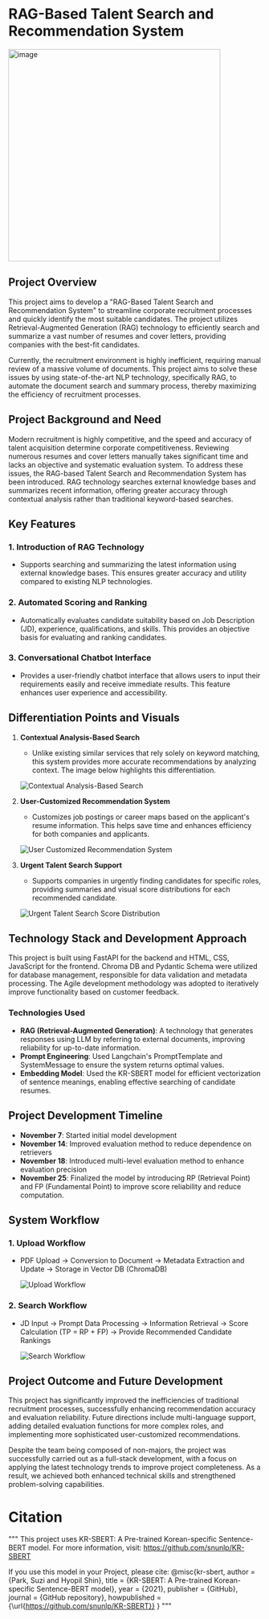 # RAG-Based Talent Search and Recommendation System

<img width="422" alt="image" src="https://github.com/user-attachments/assets/69fef935-2676-48cf-9ef7-66cd85cad565">

## Project Overview
This project aims to develop a "RAG-Based Talent Search and Recommendation System" to streamline corporate recruitment processes and quickly identify the most suitable candidates. The project utilizes Retrieval-Augmented Generation (RAG) technology to efficiently search and summarize a vast number of resumes and cover letters, providing companies with the best-fit candidates.

Currently, the recruitment environment is highly inefficient, requiring manual review of a massive volume of documents. This project aims to solve these issues by using state-of-the-art NLP technology, specifically RAG, to automate the document search and summary process, thereby maximizing the efficiency of recruitment processes.

## Project Background and Need
Modern recruitment is highly competitive, and the speed and accuracy of talent acquisition determine corporate competitiveness. Reviewing numerous resumes and cover letters manually takes significant time and lacks an objective and systematic evaluation system. To address these issues, the RAG-based Talent Search and Recommendation System has been introduced. RAG technology searches external knowledge bases and summarizes recent information, offering greater accuracy through contextual analysis rather than traditional keyword-based searches.

## Key Features
### 1. **Introduction of RAG Technology**
- Supports searching and summarizing the latest information using external knowledge bases. This ensures greater accuracy and utility compared to existing NLP technologies.

### 2. **Automated Scoring and Ranking**
- Automatically evaluates candidate suitability based on Job Description (JD), experience, qualifications, and skills. This provides an objective basis for evaluating and ranking candidates.

### 3. **Conversational Chatbot Interface**
- Provides a user-friendly chatbot interface that allows users to input their requirements easily and receive immediate results. This feature enhances user experience and accessibility.

## Differentiation Points and Visuals
1. **Contextual Analysis-Based Search**
   - Unlike existing similar services that rely solely on keyword matching, this system provides more accurate recommendations by analyzing context. The image below highlights this differentiation.

   ![Contextual Analysis-Based Search](./static/contextual_search_comparison.png)

2. **User-Customized Recommendation System**
   - Customizes job postings or career maps based on the applicant's resume information. This helps save time and enhances efficiency for both companies and applicants.

   ![User Customized Recommendation System](./static/customized_recommendation.png)

3. **Urgent Talent Search Support**
   - Supports companies in urgently finding candidates for specific roles, providing summaries and visual score distributions for each recommended candidate.

   ![Urgent Talent Search Score Distribution](./static/score_distribution_visualization.png)

## Technology Stack and Development Approach
This project is built using FastAPI for the backend and HTML, CSS, JavaScript for the frontend. Chroma DB and Pydantic Schema were utilized for database management, responsible for data validation and metadata processing. The Agile development methodology was adopted to iteratively improve functionality based on customer feedback.

### Technologies Used
- **RAG (Retrieval-Augmented Generation)**: A technology that generates responses using LLM by referring to external documents, improving reliability for up-to-date information.
- **Prompt Engineering**: Used Langchain's PromptTemplate and SystemMessage to ensure the system returns optimal values.
- **Embedding Model**: Used the KR-SBERT model for efficient vectorization of sentence meanings, enabling effective searching of candidate resumes.

## Project Development Timeline
- **November 7**: Started initial model development
- **November 14**: Improved evaluation method to reduce dependence on retrievers
- **November 18**: Introduced multi-level evaluation method to enhance evaluation precision
- **November 25**: Finalized the model by introducing RP (Retrieval Point) and FP (Fundamental Point) to improve score reliability and reduce computation.

## System Workflow
### 1. **Upload Workflow**
- PDF Upload -> Conversion to Document -> Metadata Extraction and Update -> Storage in Vector DB (ChromaDB)

   ![Upload Workflow](./static/upload_workflow.png)

### 2. **Search Workflow**
- JD Input -> Prompt Data Processing -> Information Retrieval -> Score Calculation (TP = RP + FP) -> Provide Recommended Candidate Rankings

   ![Search Workflow](./static/search_workflow.png)

## Project Outcome and Future Development
This project has significantly improved the inefficiencies of traditional recruitment processes, successfully enhancing recommendation accuracy and evaluation reliability. Future directions include multi-language support, adding detailed evaluation functions for more complex roles, and implementing more sophisticated user-customized recommendations.

Despite the team being composed of non-majors, the project was successfully carried out as a full-stack development, with a focus on applying the latest technology trends to improve project completeness. As a result, we achieved both enhanced technical skills and strengthened problem-solving capabilities.



# Citation

"""
This project uses KR-SBERT: A Pre-trained Korean-specific Sentence-BERT model.
For more information, visit: https://github.com/snunlp/KR-SBERT

If you use this model in your Project, please cite:
@misc{kr-sbert,
  author = {Park, Suzi and Hyopil Shin},
  title = {KR-SBERT: A Pre-trained Korean-specific Sentence-BERT model},
  year = {2021},
  publisher = {GitHub},
  journal = {GitHub repository},
  howpublished = {\url{https://github.com/snunlp/KR-SBERT}}
}
"""
